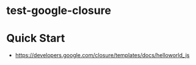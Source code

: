 # test-google-closure

Quick Start
===========
* https://developers.google.com/closure/templates/docs/helloworld_js

